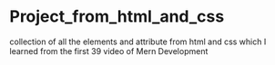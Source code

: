 # Project_from_html_and_css
collection of all the elements and attribute from html and css which I learned from the first 39 video  of Mern Development 
